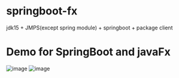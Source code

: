 # springboot-fx
jdk15 + JMPS(except spring module) + springboot + package client 
# Demo for SpringBoot and javaFx
![image](https://user-images.githubusercontent.com/22573382/117105678-1babe980-adb1-11eb-982c-f4b2eebc4a15.png)
![image](https://user-images.githubusercontent.com/22573382/117105763-45651080-adb1-11eb-808a-ae1726d96d21.png)

